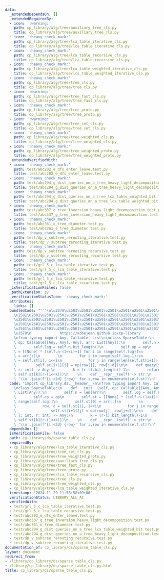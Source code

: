 ```yaml
---
data:
  _extendedDependsOn: []
  _extendedRequiredBy:
  - icon: ':warning:'
    path: cp_library/alg/tree/auxiliary_tree_cls.py
    title: cp_library/alg/tree/auxiliary_tree_cls.py
  - icon: ':heavy_check_mark:'
    path: cp_library/alg/tree/lca_table_iterative_cls.py
    title: cp_library/alg/tree/lca_table_iterative_cls.py
  - icon: ':heavy_check_mark:'
    path: cp_library/alg/tree/lca_table_recursive_cls.py
    title: cp_library/alg/tree/lca_table_recursive_cls.py
  - icon: ':heavy_check_mark:'
    path: cp_library/alg/tree/lca_table_weighted_iterative_cls.py
    title: cp_library/alg/tree/lca_table_weighted_iterative_cls.py
  - icon: ':heavy_check_mark:'
    path: cp_library/alg/tree/tree_cls.py
    title: cp_library/alg/tree/tree_cls.py
  - icon: ':warning:'
    path: cp_library/alg/tree/tree_fast_cls.py
    title: cp_library/alg/tree/tree_fast_cls.py
  - icon: ':heavy_check_mark:'
    path: cp_library/alg/tree/tree_proto.py
    title: cp_library/alg/tree/tree_proto.py
  - icon: ':warning:'
    path: cp_library/alg/tree/tree_set_cls.py
    title: cp_library/alg/tree/tree_set_cls.py
  - icon: ':heavy_check_mark:'
    path: cp_library/alg/tree/tree_weighted_cls.py
    title: cp_library/alg/tree/tree_weighted_cls.py
  - icon: ':heavy_check_mark:'
    path: cp_library/alg/tree/tree_weighted_proto.py
    title: cp_library/alg/tree/tree_weighted_proto.py
  _extendedVerifiedWith:
  - icon: ':heavy_check_mark:'
    path: test/abc202_e_dfs_enter_leave.test.py
    title: test/abc202_e_dfs_enter_leave.test.py
  - icon: ':heavy_check_mark:'
    path: test/abc294_g_dist_queries_on_a_tree_heavy_light_decomposition.test.py
    title: test/abc294_g_dist_queries_on_a_tree_heavy_light_decomposition.test.py
  - icon: ':heavy_check_mark:'
    path: test/abc294_g_dist_queries_on_a_tree_lca_table_weighted_bit.test.py
    title: test/abc294_g_dist_queries_on_a_tree_lca_table_weighted_bit.test.py
  - icon: ':heavy_check_mark:'
    path: test/abc337_g_tree_inversion_heavy_light_decomposition.test.py
    title: test/abc337_g_tree_inversion_heavy_light_decomposition.test.py
  - icon: ':heavy_check_mark:'
    path: test/abc361_e_tree_diameter.test.py
    title: test/abc361_e_tree_diameter.test.py
  - icon: ':heavy_check_mark:'
    path: test/dp_v_subtree_rerooting_iterative.test.py
    title: test/dp_v_subtree_rerooting_iterative.test.py
  - icon: ':heavy_check_mark:'
    path: test/dp_v_subtree_rerooting_recursive.test.py
    title: test/dp_v_subtree_rerooting_recursive.test.py
  - icon: ':heavy_check_mark:'
    path: test/grl_5_c_lca_table_iterative.test.py
    title: test/grl_5_c_lca_table_iterative.test.py
  - icon: ':heavy_check_mark:'
    path: test/grl_5_c_lca_table_recursive.test.py
    title: test/grl_5_c_lca_table_recursive.test.py
  _isVerificationFailed: false
  _pathExtension: py
  _verificationStatusIcon: ':heavy_check_mark:'
  attributes:
    links: []
  bundledCode: "'''\n\u257A\u2501\u2501\u2501\u2501\u2501\u2501\u2501\u2501\u2501\u2501\
    \u2501\u2501\u2501\u2501\u2501\u2501\u2501\u2501\u2501\u2501\u2501\u2501\u2501\
    \u2501\u2501\u2501\u2501\u2501\u2501\u2501\u2501\u2501\u2501\u2501\u2501\u2501\
    \u2501\u2501\u2501\u2501\u2501\u2501\u2501\u2501\u2501\u2501\u2501\u2501\u2501\
    \u2501\u2501\u2501\u2501\u2501\u2501\u2501\u2501\u2501\u2501\u2501\u2501\u2501\
    \u2578\n             https://kobejean.github.io/cp-library               \n'''\n\
    \nfrom typing import Any, Callable, List\n\nclass SparseTable:\n    def __init__(self,\
    \ op: Callable[[Any, Any], Any], arr: List[Any]):\n        self.n = len(arr)\n\
    \        self.log = self.n.bit_length()\n        self.op = op\n        self.st\
    \ = [[None] * (self.n-(1<<i)+1) for i in range(self.log)]\n        self.st[0]\
    \ = arr[:]\n        \n        for i in range(self.log-1):\n            row, d\
    \ = self.st[i], 1<<i\n            for j in range(len(self.st[i+1])):\n       \
    \         self.st[i+1][j] = op(row[j], row[j+d])\n\n    def query(self, l: int,\
    \ r: int) -> Any:\n        k = (r-l).bit_length()-1\n        return self.op(self.st[k][l],\
    \ self.st[k][r-(1<<k)])\n    \n    def __repr__(self) -> str:\n        return\
    \ '\\n'.join(f'{i:<2d} {row}' for i,row in enumerate(self.st))\n"
  code: "import cp_library.ds.__header__\n\nfrom typing import Any, Callable, List\n\
    \nclass SparseTable:\n    def __init__(self, op: Callable[[Any, Any], Any], arr:\
    \ List[Any]):\n        self.n = len(arr)\n        self.log = self.n.bit_length()\n\
    \        self.op = op\n        self.st = [[None] * (self.n-(1<<i)+1) for i in\
    \ range(self.log)]\n        self.st[0] = arr[:]\n        \n        for i in range(self.log-1):\n\
    \            row, d = self.st[i], 1<<i\n            for j in range(len(self.st[i+1])):\n\
    \                self.st[i+1][j] = op(row[j], row[j+d])\n\n    def query(self,\
    \ l: int, r: int) -> Any:\n        k = (r-l).bit_length()-1\n        return self.op(self.st[k][l],\
    \ self.st[k][r-(1<<k)])\n    \n    def __repr__(self) -> str:\n        return\
    \ '\\n'.join(f'{i:<2d} {row}' for i,row in enumerate(self.st))\n"
  dependsOn: []
  isVerificationFile: false
  path: cp_library/ds/sparse_table_cls.py
  requiredBy:
  - cp_library/alg/tree/lca_table_iterative_cls.py
  - cp_library/alg/tree/tree_set_cls.py
  - cp_library/alg/tree/tree_weighted_proto.py
  - cp_library/alg/tree/auxiliary_tree_cls.py
  - cp_library/alg/tree/tree_fast_cls.py
  - cp_library/alg/tree/tree_proto.py
  - cp_library/alg/tree/lca_table_recursive_cls.py
  - cp_library/alg/tree/tree_cls.py
  - cp_library/alg/tree/tree_weighted_cls.py
  - cp_library/alg/tree/lca_table_weighted_iterative_cls.py
  timestamp: '2024-11-29 11:58:58+09:00'
  verificationStatus: LIBRARY_ALL_AC
  verifiedWith:
  - test/grl_5_c_lca_table_iterative.test.py
  - test/grl_5_c_lca_table_recursive.test.py
  - test/abc202_e_dfs_enter_leave.test.py
  - test/abc337_g_tree_inversion_heavy_light_decomposition.test.py
  - test/abc361_e_tree_diameter.test.py
  - test/abc294_g_dist_queries_on_a_tree_lca_table_weighted_bit.test.py
  - test/abc294_g_dist_queries_on_a_tree_heavy_light_decomposition.test.py
  - test/dp_v_subtree_rerooting_recursive.test.py
  - test/dp_v_subtree_rerooting_iterative.test.py
documentation_of: cp_library/ds/sparse_table_cls.py
layout: document
redirect_from:
- /library/cp_library/ds/sparse_table_cls.py
- /library/cp_library/ds/sparse_table_cls.py.html
title: cp_library/ds/sparse_table_cls.py
---
```

